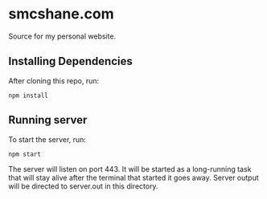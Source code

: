# smcshane.com
Source for my personal website. 

## Installing Dependencies
After cloning this repo, run:
```
npm install
```

## Running server
To start the server, run:
```
npm start
```
The server will listen on port 443. It will be started as a long-running task that will stay alive after the terminal that started it goes away. Server output will be directed to server.out in this directory.
